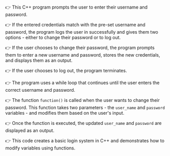 👉 This C++ program prompts the user to enter their username and password.

👉 If the entered credentials match with the pre-set username and password, the program logs the user in successfully and gives them two options - either to change their password or to log out.

👉 If the user chooses to change their password, the program prompts them to enter a new username and password, stores the new credentials, and displays them as an output.

👉 If the user chooses to log out, the program terminates.

👉 The program uses a while loop that continues until the user enters the correct username and password.

👉 The function `function()` is called when the user wants to change their password. This function takes two parameters - the `user_name` and `password` variables - and modifies them based on the user's input.

👉 Once the function is executed, the updated `user_name` and `password` are displayed as an output.

👉 This code creates a basic login system in C++ and demonstrates how to modify variables using functions.
